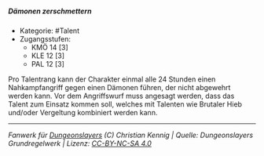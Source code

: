 <!---
Dies ist ein Fanwerk für DUNGEONSLAYERS (C) von Christian Kennig

Quellen:      [Dungeonslayers Grundregelwerk](https://www.f-space.de/ds4/downloads.html)
              [Talentbeschreibungen](https://www.f-space.de/ds4/tools-talentcards.html)
License:      [CC-BY-NC-SA 4.0](https://creativecommons.org/licenses/by-nc-sa/4.0/deed.de)
Richtlinien:  [Fanwerkrichtlinien](https://www.dungeonslayers.net/fanwerk-richtlinien/)
Autor:        Zauberlehrling
-->

  
##### Dämonen zerschmettern  
- Kategorie: #Talent  
- Zugangsstufen:  
  - KMÖ 14 [3]  
  - KLE 12 [3]  
  - PAL 12 [3]  

Pro Talentrang kann der Charakter einmal alle 24 Stunden einen Nahkampfangriff gegen einen Dämonen führen, der nicht abgewehrt werden kann. Vor dem Angriffswurf muss angesagt werden, dass das Talent zum Einsatz kommen soll, welches mit Talenten wie Brutaler Hieb und/oder Vergeltung kombiniert werden kann.


___  
*Fanwerk für [Dungeonslayers](https://www.dungeonslayers.net/) (C) Christian Kennig | Quelle: Dungeonslayers Grundregelwerk | Lizenz: [CC-BY-NC-SA 4.0](https://creativecommons.org/licenses/by-nc-sa/4.0/deed.de)*  